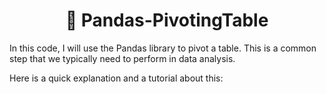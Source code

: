 <h1 align="center"> 🐼 Pandas-PivotingTable </h1>

In this code, I will use the Pandas library to pivot a table. This is a common step that we typically need to perform in data analysis.

Here is a quick explanation and a tutorial about this:
